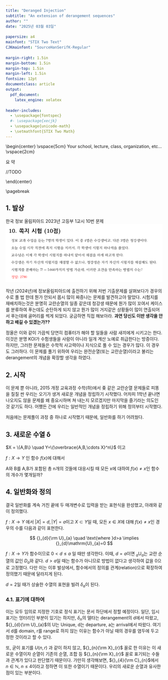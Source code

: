 ```yaml
---
title: "Deranged Injection"
subtitle: "An extension of derangement sequences"
author: ""
date: "2025년 03월 03일"

papersize: a4
mainfont: "STIX Two Text"
CJKmainfont: "SourceHanSerifK-Regular"

margin-right: 1.5in
margin-bottom: 1.5in
margin-top: 1.5in
margin-left: 1.5in
fontsize: 12pt
documentclass: article
output:
  pdf_document:
    latex_engine: xelatex

header-includes:
  - \usepackage{fontspec}
  #- \usepackage{xecjk}
  - \usepackage{unicode-math}
  - \setmathfont{STIX Two Math}
---
```

\begin{center}
\vspace{5cm}
Your school, lecture, class, organization, etc...
\vspace{2cm}

요 약

//TODO

\end{center}

\pagebreak

## 1. 발상

한국 정보 올림피아드 2023년 고등부 1교시 10번 문제
![KOI_2023_HS_1_10](KOI_2023_HS_1_10.png)

작년 (2024년)에 정보올림피아드에 출전하기 위해 저번 기출문제를 살펴보다가 경우의 수로 풀 법 한데 뭔가 안되서 몹시 많이 짜증나는 문제를 발견하고야 말았다. 시험지를 재배치하는것은 분명히 교란순열의 일종 같은데 청강생 때문에 뭔가 많이 꼬여서 케이스를 분류하여 푸는데도 순탄하게 되지 않고 뭔가 많이 거지같은 상황들이 많이 연출되어서 푸는데에 골머리를 썩게 되었다. 궁금하면 직접 해보아라. **과연 당신도 이딴 생각을 안 하고 배길 수 있겠는가??** 

정올은 이와 같이 가끔씩 당연히 컴퓨터가 해야 할 일들을 사람 새끼에게 시키고는 한다. 이것은 분명 KOI가 수험생들을 사람이 아니라 일개 계산 노예로 취급한다는 방증이다. 하지만, 그러한 문제들은 수학적 사고력이나 지식으로 풀 수 있는 경우가 많다. 이 경우도 그러하다. 이 문제를 풀기 위하여 우리는 완전순열(또는 교란순열)이라고 불리는 derangement의 개념을 확장할 생각을 하였다.

## 2. 시작

이 문제 뿐 아니라, 2015 개정 교육과정 수학(하)에서 좆 같은 교란순열 문제들로 피똥을 질질 싼 우리는 오기가 생겨 새로운 개념을 정립하기 시작했다. 어차피 1학년 끝나면 나오지도 않을 문제를 왜 중요시하며 쳐 내는지 모르겠지만 마지막을 즐기라는 의도인 것 같기도 하다. 어쨌든 간에 우리는 일반적인 개념을 정립하기 위해 정의부터 시작했다. 

처음에는 문제풀이 과정 중 하나로 시작했기 때문에, 일반화를 하기 어려웠다. 

## 3. 새로운 수열 δ

$X = \{A,B\} \quad Y=\{\overbrace{A,B,\cdots X}^n\}$ 이고 

$f:X\rightarrow Y$ 인 함수 $f(x)$에 대해서 

A와 B를 A,B가 포함된 총 n개의 것들에 대응시킬 때 모든 x에 대하여 $f(x)\neq x$인 함수의 개수가 몇개일까?  

## 4. 일반화와 정의

결국 일반화를 계속 거친 끝에 두 매개변수로 입력을 받는 표현식을 완성했고, 아래와 같이 정의했다.

$f:X \to Y$ 에서 $|X| = d, |Y| = a$이고 $X \subset Y$일 때, 모든 $x \in X$에 대해 $f(x)\neq x$인 경우의 수를 다음과 같이 표현한다.

$$
{}_{d}{\rm U}_{a} \quad \text{where }d>a \implies {}_{d}\mathrm{U}_{a}=0
$$

$f:X \to Y$가 함수이므로 $0 < d \leq a$ 일 때만 생각한다. 이때, $d=a$이면 ${}_{a}\mathrm{U}_{a}$는 교란 순열의 값인 $D_{a}$와 같다. $d>a$일 때는 함수가 아니므로 방법이 없다고 생각하여 값을 0으로 고정했다. 다만 이는 이후 발상에서, 함수에서의 정의를 관계(relation)으로 확장하여 정의했기 때문에 달라지게 된다.

$d=2$일 때가 상술한 수열의 표현을 빌려 $\delta_a$이 된다. 

### 4.1. 표기에 대하여

이는 모두 임의로 지정한 기호로 정식 표기는 문서 하단에서 정할 예정이다. 일단, 임시 표기는 엉터리인 부분이 있기는 하지만, $\delta_n$의 델타는 derangement의 d에서 따왔고, ${}_{d}{\rm U}_{a}$의 U는 Unique, d는 departure, a는 arrival에서 따왔다. 여기서 d를 domain, r를 range로 하지 않는 이유는 함수가 아닐 때의 경우를 염두에 두고 정한 것이라고 할 수 있다. 

또, 굳이 표기를 $U(n, r)$ 과 같이 하지 않고, ${}_{n}{\rm X}_{r}$ 꼴로 한 이유는 이 새로운 수열이자 순열이 기존의 순열, 조합 등 ${}_{n}{\rm X}_{r}$ 꼴로 표기되는 수들과 관계가 있다고 판단했기 때문이다. 가만히 생각해보면, ${}_{4}{\rm C}_{n}$에서 $n \in \mathbb{N},~n\leq4$이라고 정하면 이 또한 수열이기 때문이다. 우리의 새로운 순열과 유사한 점이 있는 부분이다.

